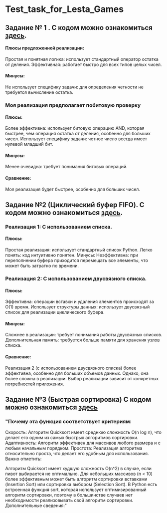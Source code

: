 # Test_task_for_Lesta_Games
 
## Задание № 1 . С кодом можно ознакомиться [здесь](https://github.com/EvilFalcon/Test_task_for_Lesta_Games/blob/main/Test_task_for_Lesta_Games/tasks/exercise_1.py).

#### Плюсы предложенной реализации:
Простая и понятная логика: использует стандартный оператор остатка от деления.
Эффективная: работает быстро для всех типов целых чисел.

#### Минусы:
Не использует специфику задачи: для определения четности не требуется вычисление остатка.

### Моя реализация предполагает побитовую проверку

#### Плюсы:
Более эффективна: использует битовую операцию AND, которая быстрее, чем операция остатка от деления, особенно для больших чисел.
Использует специфику задачи: четное число всегда имеет нулевой младший бит.

#### Минусы:
Менее очевидна: требует понимания битовых операций.

#### Сравнение:
Моя реализация будет быстрее, особенно для больших чисел.

## Задание №2 (Циклический буфер FIFO). С кодом можно ознакомиться [здесь](https://github.com/EvilFalcon/Test_task_for_Lesta_Games/blob/main/Test_task_for_Lesta_Games/tasks/exercise_2.py).

### Реализация 1: С использованием списка.

#### Плюсы:
Простая реализация: использует стандартный список Python.
Легко понять: код интуитивно понятен.
Минусы:
Неэффективна: при переполнении буфера приходится перемещать все элементы, что может быть затратно по времени.

### Реализация 2: С использованием двусвязного списка.

#### Плюсы:
Эффективна: операции вставки и удаления элементов происходят за O(1) время.
Использует структуры данных: использует двусвязный список для реализации циклического буфера.

#### Минусы:
Сложнее в реализации: требует понимания работы двусвязных списков.
Дополнительная память: требуется больше памяти для хранения узлов списка.

#### Сравнение:
Реализация 2 (с использованием двусвязного списка) более эффективна, особенно для больших объемов данных. Однако, она более сложна в реализации. Выбор реализации зависит от конкретных потребностей приложения.

## Задание №3 (Быстрая сортировка)  С кодом можно ознакомиться [здесь](https://github.com/EvilFalcon/Test_task_for_Lesta_Games/blob/main/Test_task_for_Lesta_Games/tasks/exercise_3.py)

### "Почему эта функция соответствует критериям:

Скорость: Алгоритм Quicksort имеет среднюю сложность O(n log n), что делает его одним из самых быстрых алгоритмов сортировки.
Адаптивность: Алгоритм эффективен для массивов любого размера и с любым начальным порядком.
Простота: Реализация алгоритма относительно проста, что делает его удобным для использования.
Важно отметить:

Алгоритм Quicksort имеет худшую сложность O(n^2) в случае, если пивот выбирается не оптимально.
Для небольших массивов (n < 10) более эффективным может быть алгоритм сортировки вставками (Insertion Sort) или сортировка выбором (Selection Sort).
В Python есть встроенная функция sort, которая использует оптимизированный алгоритм сортировки, поэтому в большинстве случаев нет необходимости реализовывать свой алгоритм сортировки.
Дополнительные сведения:"